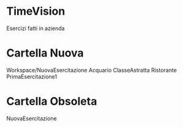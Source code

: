 # TimeVision
Esercizi fatti in azienda

# Cartella Nuova

Workspace/NuovaEsercitazione
Acquario
ClasseAstratta
Ristorante
PrimaEsercitazione1

# Cartella Obsoleta

NuovaEsercitazione
